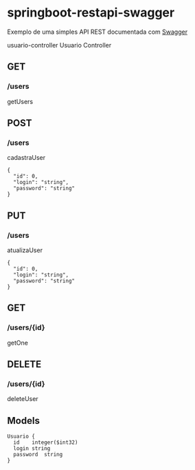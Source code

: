 # springboot-restapi-swagger
Exemplo de uma simples API REST documentada com [Swagger](http://localhost:8080/swagger-ui.html)

usuario-controller
Usuario Controller

## GET
### /users
  getUsers

## POST
### /users
  cadastraUser
  ```
  {
    "id": 0,
    "login": "string",
    "password": "string"
  }
  ```

## PUT
### /users
  atualizaUser
  ```
  {
    "id": 0,
    "login": "string",
    "password": "string"
  }
  ```

## GET
### /users/{id}
  getOne

## DELETE
### /users/{id}
  deleteUser

## Models
```
Usuario {
  id	integer($int32)
  login	string
  password	string
}
```
